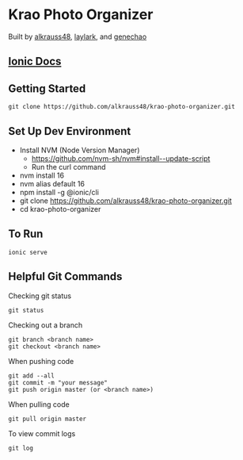Krao Photo Organizer
===

Built by [alkrauss48](https://github.com/alkrauss48),
[laylark](https://github.com/laylark),
and [genechao](https://github.com/genechao)

## [Ionic Docs](https://ionicframework.com/docs/components)

## Getting Started
```
git clone https://github.com/alkrauss48/krao-photo-organizer.git
```

## Set Up Dev Environment
* Install NVM (Node Version Manager)
  * https://github.com/nvm-sh/nvm#install--update-script
  * Run the curl command
* nvm install 16
* nvm alias default 16
* npm install -g @ionic/cli
* git clone https://github.com/alkrauss48/krao-photo-organizer.git
* cd krao-photo-organizer

## To Run
```
ionic serve
```

## Helpful Git Commands

Checking git status
```
git status
```

Checking out a branch
```
git branch <branch name>
git checkout <branch name>
```

When pushing code
```
git add --all
git commit -m "your message"
git push origin master (or <branch name>)
```

When pulling code
```
git pull origin master
```

To view commit logs
```
git log
```
